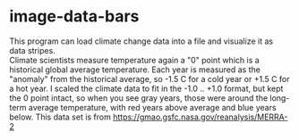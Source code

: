 # image-data-bars
This program can load climate change data into a file and visualize it as data stripes.  
Climate scientists measure temperature again a "0" point which is a historical global average temperature.
Each year is measured as the "anomaly" from the historical average, so -1.5 C for a cold year or +1.5 C for a hot year.
I scaled the climate data to fit in the -1.0 .. +1.0 format, but kept the 0 point intact,
so when you see gray years, those were around the long-term average temperature, with red years above average and blue years below.
This data set is from https://gmao.gsfc.nasa.gov/reanalysis/MERRA-2
